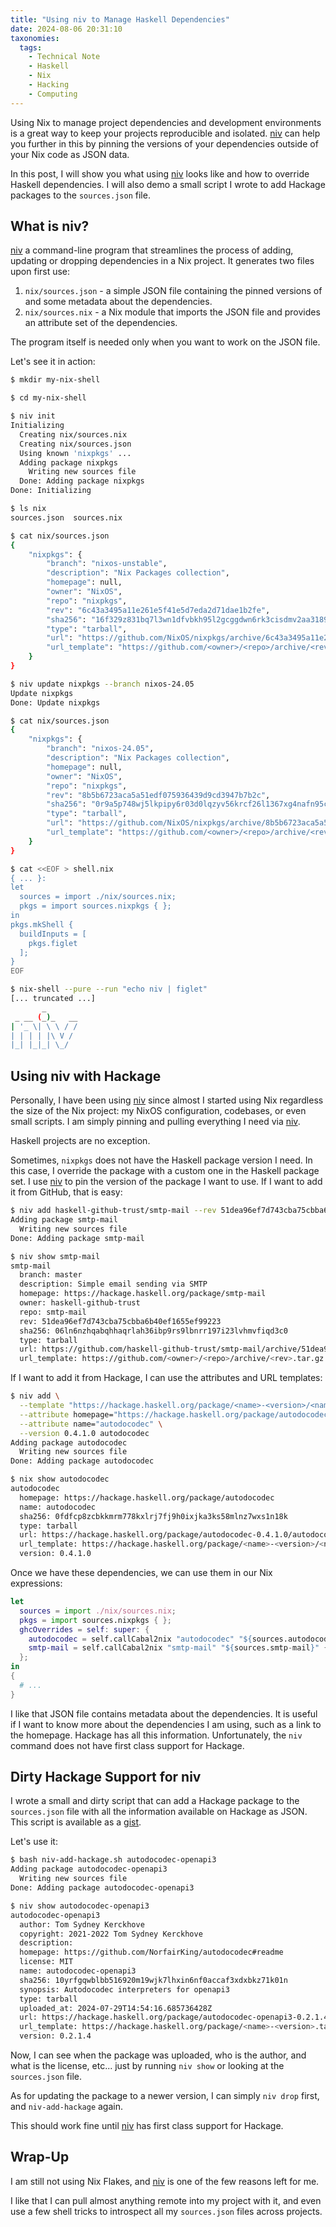 ```yaml
---
title: "Using niv to Manage Haskell Dependencies"
date: 2024-08-06 20:31:10
taxonomies:
  tags:
    - Technical Note
    - Haskell
    - Nix
    - Hacking
    - Computing
---
```


Using Nix to manage project dependencies and development environments is a great
way to keep your projects reproducible and isolated. [niv] can help you further
in this by pinning the versions of your dependencies outside of your Nix code as
JSON data.

In this post, I will show you what using [niv] looks like and how to override
Haskell dependencies. I will also demo a small script I wrote to add Hackage
packages to the `sources.json` file.

<!-- more -->

## What is niv?

[niv] a command-line program that streamlines the process of adding, updating or
dropping dependencies in a Nix project. It generates two files upon first use:

1. `nix/sources.json` - a simple JSON file containing the pinned versions of and
   some metadata about the dependencies.
2. `nix/sources.nix` - a Nix module that imports the JSON file and provides an
   attribute set of the dependencies.

The program itself is needed only when you want to work on the JSON file.

Let's see it in action:

```sh
$ mkdir my-nix-shell

$ cd my-nix-shell

$ niv init
Initializing
  Creating nix/sources.nix
  Creating nix/sources.json
  Using known 'nixpkgs' ...
  Adding package nixpkgs
    Writing new sources file
  Done: Adding package nixpkgs
Done: Initializing

$ ls nix
sources.json  sources.nix

$ cat nix/sources.json
{
    "nixpkgs": {
        "branch": "nixos-unstable",
        "description": "Nix Packages collection",
        "homepage": null,
        "owner": "NixOS",
        "repo": "nixpkgs",
        "rev": "6c43a3495a11e261e5f41e5d7eda2d71dae1b2fe",
        "sha256": "16f329z831bq7l3wn1dfvbkh95l2gcggdwn6rk3cisdmv2aa3189",
        "type": "tarball",
        "url": "https://github.com/NixOS/nixpkgs/archive/6c43a3495a11e261e5f41e5d7eda2d71dae1b2fe.tar.gz",
        "url_template": "https://github.com/<owner>/<repo>/archive/<rev>.tar.gz"
    }
}

$ niv update nixpkgs --branch nixos-24.05
Update nixpkgs
Done: Update nixpkgs

$ cat nix/sources.json
{
    "nixpkgs": {
        "branch": "nixos-24.05",
        "description": "Nix Packages collection",
        "homepage": null,
        "owner": "NixOS",
        "repo": "nixpkgs",
        "rev": "8b5b6723aca5a51edf075936439d9cd3947b7b2c",
        "sha256": "0r9a5p748wj5lkpipy6r03d0lqzyv56krcf26l1367xg4nafn95c",
        "type": "tarball",
        "url": "https://github.com/NixOS/nixpkgs/archive/8b5b6723aca5a51edf075936439d9cd3947b7b2c.tar.gz",
        "url_template": "https://github.com/<owner>/<repo>/archive/<rev>.tar.gz"
    }
}

$ cat <<EOF > shell.nix
{ ... }:
let
  sources = import ./nix/sources.nix;
  pkgs = import sources.nixpkgs { };
in
pkgs.mkShell {
  buildInputs = [
    pkgs.figlet
  ];
}
EOF

$ nix-shell --pure --run "echo niv | figlet"
[... truncated ...]
       _
 _ __ (_)_   __
| '_ \| \ \ / /
| | | | |\ V /
|_| |_|_| \_/
```

## Using niv with Hackage

Personally, I have been using [niv] since almost I started using Nix regardless
the size of the Nix project: my NixOS configuration, codebases, or even small
scripts. I am simply pinning and pulling everything I need via [niv].

Haskell projects are no exception.

Sometimes, `nixpkgs` does not have the Haskell package version I need. In this
case, I override the package with a custom one in the Haskell package set. I use
[niv] to pin the version of the package I want to use. If I want to add it from
GitHub, that is easy:

```sh
$ niv add haskell-github-trust/smtp-mail --rev 51dea96ef7d743cba75cbba6b40ef1655ef99223
Adding package smtp-mail
  Writing new sources file
Done: Adding package smtp-mail

$ niv show smtp-mail
smtp-mail
  branch: master
  description: Simple email sending via SMTP
  homepage: https://hackage.haskell.org/package/smtp-mail
  owner: haskell-github-trust
  repo: smtp-mail
  rev: 51dea96ef7d743cba75cbba6b40ef1655ef99223
  sha256: 06ln6nzhqabqhhaqrlah36ibp9rs9lbnrr197i23lvhmvfiqd3c0
  type: tarball
  url: https://github.com/haskell-github-trust/smtp-mail/archive/51dea96ef7d743cba75cbba6b40ef1655ef99223.tar.gz
  url_template: https://github.com/<owner>/<repo>/archive/<rev>.tar.gz
```

If I want to add it from Hackage, I can use the attributes and URL templates:

```sh
$ niv add \
  --template "https://hackage.haskell.org/package/<name>-<version>/<name>-<version>.tar.gz" \
  --attribute homepage="https://hackage.haskell.org/package/autodocodec" \
  --attribute name="autodocodec" \
  --version 0.4.1.0 autodocodec
Adding package autodocodec
  Writing new sources file
Done: Adding package autodocodec

$ nix show autodocodec
autodocodec
  homepage: https://hackage.haskell.org/package/autodocodec
  name: autodocodec
  sha256: 0fdfcp8zcbkkmrm778kxlrj7fj9h0ixjka3ks58mlnz7wxs1n18k
  type: tarball
  url: https://hackage.haskell.org/package/autodocodec-0.4.1.0/autodocodec-0.4.1.0.tar.gz
  url_template: https://hackage.haskell.org/package/<name>-<version>/<name>-<version>.tar.gz
  version: 0.4.1.0
```

Once we have these dependencies, we can use them in our Nix expressions:

```nix
let
  sources = import ./nix/sources.nix;
  pkgs = import sources.nixpkgs { };
  ghcOverrides = self: super: {
    autodocodec = self.callCabal2nix "autodocodec" "${sources.autodocodec}" { };
    smtp-mail = self.callCabal2nix "smtp-mail" "${sources.smtp-mail}" { };
  };
in
{
  # ...
}
```

I like that JSON file contains metadata about the dependencies. It is useful if
I want to know more about the dependencies I am using, such as a link to the
homepage. Hackage has all this information. Unfortunately, the `niv` command
does not have first class support for Hackage.

## Dirty Hackage Support for niv

I wrote a small and dirty script that can add a Hackage package to the
`sources.json` file with all the information available on Hackage as JSON. This
script is available as a [gist].

Let's use it:

```sh
$ bash niv-add-hackage.sh autodocodec-openapi3
Adding package autodocodec-openapi3
  Writing new sources file
Done: Adding package autodocodec-openapi3

$ niv show autodocodec-openapi3
autodocodec-openapi3
  author: Tom Sydney Kerckhove
  copyright: 2021-2022 Tom Sydney Kerckhove
  description:
  homepage: https://github.com/NorfairKing/autodocodec#readme
  license: MIT
  name: autodocodec-openapi3
  sha256: 10yrfgqwblbb516920m19wjk7lhxin6nf0accaf3xdxbkz71k01n
  synopsis: Autodocodec interpreters for openapi3
  type: tarball
  uploaded_at: 2024-07-29T14:54:16.685736428Z
  url: https://hackage.haskell.org/package/autodocodec-openapi3-0.2.1.4.tar.gz
  url_template: https://hackage.haskell.org/package/<name>-<version>.tar.gz
  version: 0.2.1.4
```

Now, I can see when the package was uploaded, who is the author, and what is the
license, etc... just by running `niv show` or looking at the `sources.json`
file.

As for updating the package to a newer version, I can simply `niv drop` first,
and `niv-add-hackage` again.

This should work fine until [niv] has first class support for Hackage.

## Wrap-Up

I am still not using Nix Flakes, and [niv] is one of the few reasons left for
me.

I like that I can pull almost anything remote into my project with it, and even
use a few shell tricks to introspect all my `sources.json` files across
projects.

<!-- REFERENCES -->

[gist]: https://gist.github.com/vst/3c16bbdd812f22f0e5dce72918b830f5
[niv]: https://github.com/nmattia/niv
